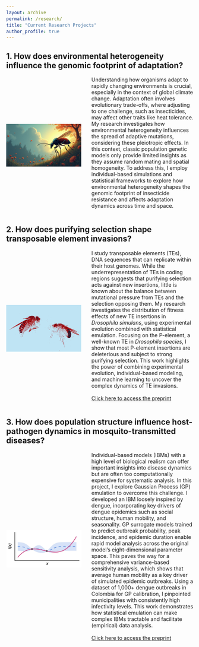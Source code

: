 ```yaml
---
layout: archive
permalink: /research/
title: "Current Research Projects"
author_profile: true
---
```


## 1. How does environmental heterogeneity influence the genomic footprint of adaptation?

<div style="display: flex; align-items: center; justify-content: center; margin-bottom: 2em;">
  <img src="../images/Drosophila-ChatGPT.jpg" alt="Spatial Adaptation" style="width: 40%; margin-right: 2em;">
  <p style="display: block; margin-top: 0;">  Understanding how organisms adapt to rapidly changing environments is crucial, especially in the context of global climate change. Adaptation often involves evolutionary trade-offs, where adjusting to one challenge, such as insecticides, may affect other traits like heat tolerance. My research investigates how environmental heterogeneity influences the spread of adaptive mutations, considering these pleiotropic effects. In this context, classic population genetic models only provide limited insights as they assume random mating and spatial homogeneity. To address this, I employ individual-based simulations and statistical frameworks to explore how environmental heterogeneity shapes the genomic footprint of insecticide resistance and affects adaptation dynamics across time and space. 
  </p>
</div>

## 2. How does purifying selection shape transposable element invasions?

<div style="display: flex; align-items: center; justify-content: center; margin-bottom: 2em;">
  <img src="../images/Drosophila-edited.jpg" alt="Transposable Elements" style="width: 40%; margin-right: 2em;">
  <p style="display: block; margin-top: 0;"> 
    I study transposable elements (TEs), DNA sequences that can replicate within their host genomes. While the underrepresentation of TEs in coding regions suggests that purifying selection acts against new insertions, little is known about the balance between mutational pressure from TEs and the selection opposing them. My research investigates the distribution of fitness effects of new TE insertions in <i>Drosophila simulans</i>, using experimental evolution combined with statistical emulation. Focusing on the P-element, a well-known TE in <i>Drosophila species</i>, I show that most P-element insertions are deleterious and subject to strong purifying selection. This work highlights the power of combining experimental evolution, individual-based modeling, and machine learning to uncover the complex dynamics of TE invasions.
    <br><br>
    <a href="https://www.biorxiv.org/content/10.1101/2024.12.17.628872v2" target="_blank">Click here to access the preprint</a>
  </p>
</div>


## 3. How does population structure influence host-pathogen dynamics in mosquito-transmitted diseases?

<div style="display: flex; align-items: center; justify-content: center; margin-bottom: 2em;">
  <img src="../images/GP-concept.jpg" alt="GPs in Epidemiology" style="width: 40%; margin-right: 2em;">
  <p style="display: block; margin-top: 0;"> Individual-based models (IBMs) with a high level of biological realism can offer important insights into disease dynamics but are often too computationally expensive for systematic analysis. In this project, I explore Gaussian Process (GP) emulation to overcome this challenge. I developed an IBM loosely inspired by dengue, incorporating key drivers of dengue epidemics such as social structure, human mobility, and seasonality. GP surrogate models trained to predict outbreak probability, peak incidence, and epidemic duration enable rapid model analysis across the original model’s eight-dimensional parameter space. This paves the way for a comprehensive variance-based sensitivity analysis, which shows that average human mobility as a key driver of simulated epidemic outbreaks. Using a dataset of 1,000+ dengue outbreaks in Colombia for GP calibration, I pinpointed municipalities with consistently high infectivity levels. This work demonstrates how statistical emulation can make complex IBMs tractable and facilitate (empirical) data analysis.
    <br><br>
    <a href="https://www.medrxiv.org/content/10.1101/2024.11.28.24318136v1" target="_blank">Click here to access the preprint</a>
  </p>
</div>


